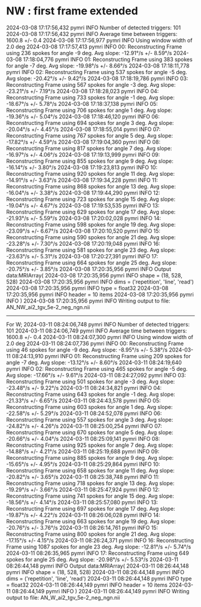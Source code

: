 # NW : first frame extended 

2024-03-08 17:17:56,432 pymri        INFO     Number of detected triggers: 101
2024-03-08 17:17:56,432 pymri        INFO     Average time between triggers: 1600.8 +/- 0.4
2024-03-08 17:17:56,977 pymri        INFO     Using window width of 2.0 deg
2024-03-08 17:17:57,413 pymri        INFO     00: Reconstructing Frame using 236 spokes for angle -9 deg. Avg slope: -12.91°/s +/- 8.59°/s
2024-03-08 17:18:04,776 pymri        INFO     01: Reconstructing Frame using 383 spokes for angle -7 deg. Avg slope: -19.98°/s +/- 8.66°/s
2024-03-08 17:18:11,778 pymri        INFO     02: Reconstructing Frame using 537 spokes for angle -5 deg. Avg slope: -20.42°/s +/- 9.42°/s
2024-03-08 17:18:19,786 pymri        INFO     03: Reconstructing Frame using 567 spokes for angle -3 deg. Avg slope: -23.21°/s +/- 7.19°/s
2024-03-08 17:18:28,023 pymri        INFO     04: Reconstructing Frame using 733 spokes for angle -1 deg. Avg slope: -18.67°/s +/- 5.78°/s
2024-03-08 17:18:37,138 pymri        INFO     05: Reconstructing Frame using 706 spokes for angle 1 deg. Avg slope: -19.36°/s +/- 5.04°/s
2024-03-08 17:18:46,120 pymri        INFO     06: Reconstructing Frame using 694 spokes for angle 3 deg. Avg slope: -20.04°/s +/- 4.45°/s
2024-03-08 17:18:55,014 pymri        INFO     07: Reconstructing Frame using 767 spokes for angle 5 deg. Avg slope: -17.82°/s +/- 4.59°/s
2024-03-08 17:19:04,360 pymri        INFO     08: Reconstructing Frame using 817 spokes for angle 7 deg. Avg slope: -16.97°/s +/- 4.06°/s
2024-03-08 17:19:13,999 pymri        INFO     09: Reconstructing Frame using 855 spokes for angle 9 deg. Avg slope: -16.14°/s +/- 3.80°/s
2024-03-08 17:19:23,813 pymri        INFO     10: Reconstructing Frame using 920 spokes for angle 11 deg. Avg slope: -14.91°/s +/- 3.63°/s
2024-03-08 17:19:34,228 pymri        INFO     11: Reconstructing Frame using 868 spokes for angle 13 deg. Avg slope: -16.04°/s +/- 3.38°/s
2024-03-08 17:19:44,290 pymri        INFO     12: Reconstructing Frame using 723 spokes for angle 15 deg. Avg slope: -19.04°/s +/- 4.67°/s
2024-03-08 17:19:53,535 pymri        INFO     13: Reconstructing Frame using 629 spokes for angle 17 deg. Avg slope: -21.93°/s +/- 5.59°/s
2024-03-08 17:20:02,028 pymri        INFO     14: Reconstructing Frame using 598 spokes for angle 19 deg. Avg slope: -23.09°/s +/- 6.67°/s
2024-03-08 17:20:10,520 pymri        INFO     15: Reconstructing Frame using 590 spokes for angle 21 deg. Avg slope: -23.28°/s +/- 7.30°/s
2024-03-08 17:20:19,048 pymri        INFO     16: Reconstructing Frame using 581 spokes for angle 23 deg. Avg slope: -23.63°/s +/- 5.31°/s
2024-03-08 17:20:27,391 pymri        INFO     17: Reconstructing Frame using 664 spokes for angle 25 deg. Avg slope: -20.75°/s +/- 3.85°/s
2024-03-08 17:20:35,956 pymri        INFO     Output data:MRIArray(
2024-03-08 17:20:35,956 pymri        INFO       shape = (18, 528, 528)
2024-03-08 17:20:35,956 pymri        INFO       dims = ('repetition', 'line', 'read')
2024-03-08 17:20:35,956 pymri        INFO       type = float32
2024-03-08 17:20:35,956 pymri        INFO       header = 10 items
2024-03-08 17:20:35,956 pymri        INFO     )
2024-03-08 17:20:35,956 pymri        INFO     Writing output to file: AN_NW_ai2_tgv_5e-2_neg_ngn.nii

____________________________
For W; 
2024-03-11 08:24:06,748 pymri        INFO     Number of detected triggers: 101
2024-03-11 08:24:06,749 pymri        INFO     Average time between triggers: 1600.8 +/- 0.4
2024-03-11 08:24:07,300 pymri        INFO     Using window width of 2.0 deg
2024-03-11 08:24:07,736 pymri        INFO     00: Reconstructing Frame using 46 spokes for angle -9 deg. Avg slope: -8.95°/s +/- 5.38°/s
2024-03-11 08:24:13,910 pymri        INFO     01: Reconstructing Frame using 209 spokes for angle -7 deg. Avg slope: -13.12°/s +/- 8.60°/s
2024-03-11 08:24:19,640 pymri        INFO     02: Reconstructing Frame using 465 spokes for angle -5 deg. Avg slope: -17.66°/s +/- 9.61°/s
2024-03-11 08:24:27,092 pymri        INFO     03: Reconstructing Frame using 501 spokes for angle -3 deg. Avg slope: -23.48°/s +/- 9.22°/s
2024-03-11 08:24:34,821 pymri        INFO     04: Reconstructing Frame using 643 spokes for angle -1 deg. Avg slope: -21.33°/s +/- 6.65°/s
2024-03-11 08:24:43,578 pymri        INFO     05: Reconstructing Frame using 603 spokes for angle 1 deg. Avg slope: -22.58°/s +/- 5.29°/s
2024-03-11 08:24:52,078 pymri        INFO     06: Reconstructing Frame using 557 spokes for angle 3 deg. Avg slope: -24.82°/s +/- 4.26°/s
2024-03-11 08:25:00,254 pymri        INFO     07: Reconstructing Frame using 670 spokes for angle 5 deg. Avg slope: -20.66°/s +/- 4.04°/s
2024-03-11 08:25:09,141 pymri        INFO     08: Reconstructing Frame using 925 spokes for angle 7 deg. Avg slope: -14.88°/s +/- 4.21°/s
2024-03-11 08:25:19,688 pymri        INFO     09: Reconstructing Frame using 885 spokes for angle 9 deg. Avg slope: -15.65°/s +/- 4.95°/s
2024-03-11 08:25:29,864 pymri        INFO     10: Reconstructing Frame using 658 spokes for angle 11 deg. Avg slope: -20.82°/s +/- 3.65°/s
2024-03-11 08:25:38,748 pymri        INFO     11: Reconstructing Frame using 718 spokes for angle 13 deg. Avg slope: -19.29°/s +/- 3.66°/s
2024-03-11 08:25:47,924 pymri        INFO     12: Reconstructing Frame using 741 spokes for angle 15 deg. Avg slope: -18.56°/s +/- 4.14°/s
2024-03-11 08:25:57,080 pymri        INFO     13: Reconstructing Frame using 697 spokes for angle 17 deg. Avg slope: -19.87°/s +/- 4.22°/s
2024-03-11 08:26:06,028 pymri        INFO     14: Reconstructing Frame using 663 spokes for angle 19 deg. Avg slope: -20.76°/s +/- 3.76°/s
2024-03-11 08:26:14,761 pymri        INFO     15: Reconstructing Frame using 800 spokes for angle 21 deg. Avg slope: -17.15°/s +/- 4.15°/s
2024-03-11 08:26:24,371 pymri        INFO     16: Reconstructing Frame using 1087 spokes for angle 23 deg. Avg slope: -12.81°/s +/- 5.74°/s
2024-03-11 08:26:35,965 pymri        INFO     17: Reconstructing Frame using 649 spokes for angle 25 deg. Avg slope: -20.98°/s +/- 5.53°/s
2024-03-11 08:26:44,148 pymri        INFO     Output data:MRIArray(
2024-03-11 08:26:44,148 pymri        INFO       shape = (18, 528, 528)
2024-03-11 08:26:44,148 pymri        INFO       dims = ('repetition', 'line', 'read')
2024-03-11 08:26:44,148 pymri        INFO       type = float32
2024-03-11 08:26:44,149 pymri        INFO       header = 10 items
2024-03-11 08:26:44,149 pymri        INFO     )
2024-03-11 08:26:44,149 pymri        INFO     Writing output to file: AN_W_ai2_tgv_5e-2_neg_ngn.nii
